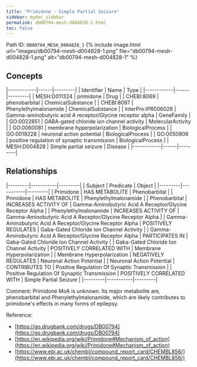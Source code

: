 ```yaml
---
title: "Primidone - Simple Partial Seizure"
sidebar: mydoc_sidebar
permalink: db00794-mesh-d004828-1.html
toc: false 
---
```



Path ID: `DB00794_MESH_D004828_1`
{% include image.html url="images/db00794-mesh-d004828-1.png" file="db00794-mesh-d004828-1.png" alt="db00794-mesh-d004828-1" %}

## Concepts

|------------|------|---------|
| Identifier | Name | Type    |
|------------|------|---------|
| MESH:D011324 | primidone | Drug |
| CHEBI:8069 | phenobarbital | ChemicalSubstance |
| CHEBI:8097 | Phenylethylmalonamide | ChemicalSubstance |
| InterPro:IPR006028 | Gamma-aminobutyric acid A receptor/Glycine receptor alpha | GeneFamily |
| GO:0022851 | GABA-gated chloride ion channel activity | MolecularActivity |
| GO:0060081 | membrane hyperpolarization | BiologicalProcess |
| GO:0019228 | neuronal action potential | BiologicalProcess |
| GO:0050806 | positive regulation of synaptic transmission | BiologicalProcess |
| MESH:D004828 | Simple partial seizure | Disease |
|------------|------|---------|

## Relationships

|---------|-----------|---------|
| Subject | Predicate | Object  |
|---------|-----------|---------|
| Primidone | HAS METABOLITE | Phenobarbital |
| Primidone | HAS METABOLITE | Phenylethylmalonamide |
| Phenobarbital | INCREASES ACTIVITY OF | Gamma-Aminobutyric Acid A Receptor/Glycine Receptor Alpha |
| Phenylethylmalonamide | INCREASES ACTIVITY OF | Gamma-Aminobutyric Acid A Receptor/Glycine Receptor Alpha |
| Gamma-Aminobutyric Acid A Receptor/Glycine Receptor Alpha | POSITIVELY REGULATES | Gaba-Gated Chloride Ion Channel Activity |
| Gamma-Aminobutyric Acid A Receptor/Glycine Receptor Alpha | PARTICIPATES IN | Gaba-Gated Chloride Ion Channel Activity |
| Gaba-Gated Chloride Ion Channel Activity | POSITIVELY CORRELATED WITH | Membrane Hyperpolarization |
| Membrane Hyperpolarization | NEGATIVELY REGULATES | Neuronal Action Potential |
| Neuronal Action Potential | CONTRIBUTES TO | Positive Regulation Of Synaptic Transmission |
| Positive Regulation Of Synaptic Transmission | POSITIVELY CORRELATED WITH | Simple Partial Seizure |
|---------|-----------|---------|

Comment: Primidone MoA is unknown. Its major metabolite are, phenobarbital and Phenylethylmalonamide, which are likely contributes to primidone's effects in many forms of epilepsy.

Reference: 
  - [https://go.drugbank.com/drugs/DB00794](https://go.drugbank.com/drugs/DB00794)
  - [https://en.wikipedia.org/wiki/Primidone#Mechanism_of_action](https://en.wikipedia.org/wiki/Primidone#Mechanism_of_action)
  - [https://www.ebi.ac.uk/chembl/compound_report_card/CHEMBL856/](https://www.ebi.ac.uk/chembl/compound_report_card/CHEMBL856/)
